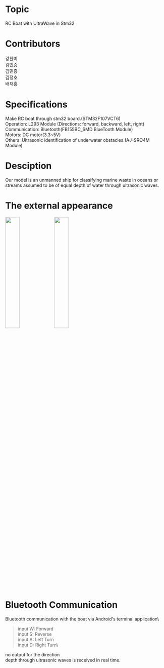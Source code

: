 # Topic
 RC Boat with UltraWave in Stm32 
 
 # Contributors
  강찬미\
  김민승\
  김민종\
  김정호\
  배재홍
  
 # Specifications
 Make RC boat through stm32 board.(STM32F107VCT6) \
 Operation: L293 Module (Directions: forward, backward, left, right) \
 Communication: Bluetooth(FB155BC_SMD BlueTooth Module) \
 Motors: DC motor(3.3~5V) \
 Others: Ultrasonic identification of underwater obstacles.(AJ-SRO4M Module) 
 
 # Desciption
  Our model is an unmanned ship for classifying marine waste in oceans or streams assumed to be of   equal depth of water through ultrasonic waves.
  
  # The external appearance
  <p>
   <img src="https://user-images.githubusercontent.com/111568619/209884291-60a89eb4-d5ff-42d2-9f67-2e1f4470f2c1.jpg" height="30%" width="30%"> 
   <img src="https://user-images.githubusercontent.com/111568619/209884369-524d37f2-6792-4afb-a1d9-765aa2d71bad.jpg" height="30%" width="30%">
   </p>

# Bluetooth Communication
 Bluetooth communication with the boat via Android's terminal application\
 > input W: Forward\
 > input S: Reverse\
 > input A: Left Turn\
 > input D: Right Turn\


 no output for the direction\
 depth through ultrasonic waves is received in real time.
